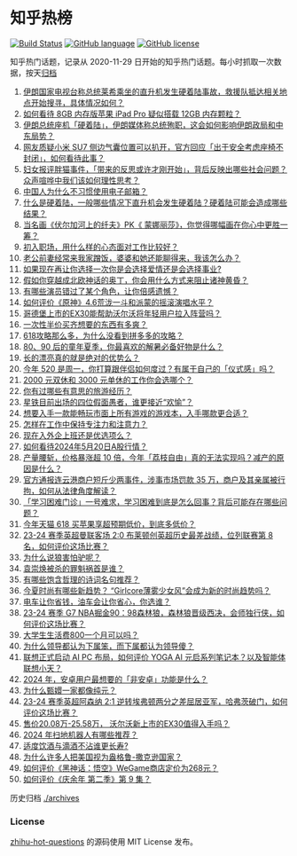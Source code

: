 # 知乎热榜
[![Build Status](https://github.com/ToWeLong/zhihu-hot-questions/workflows/CI/badge.svg)](https://github.com/ToWeLong/zhihu-hot-questions/actions)
[![GitHub language](https://img.shields.io/badge/language-golang-orange.svg)](https://golang.org/)
[![GitHub license](https://img.shields.io/github/license/ToWeLong/zhihu-hot-questions)](https://github.com/ToWeLong/zhihu-hot-questions/blob/main/LICENSE)

知乎热门话题，记录从 2020-11-29 日开始的知乎热门话题。每小时抓取一次数据，按天[归档](./archives)

<!-- BEGIN -->

1. [伊朗国家电视台称总统莱希乘坐的直升机发生硬着陆事故，救援队抵达相关地点开始搜寻，具体情况如何？](https://www.zhihu.com/question/656533897)
1. [如何看待 8GB 内存版苹果 iPad Pro 疑似搭载 12GB 内存颗粒？](https://www.zhihu.com/question/656532439)
1. [伊朗总统座机「硬着陆」，伊朗媒体称总统殉职，这会如何影响伊朗政局和中东局势？](https://www.zhihu.com/question/656573056)
1. [网友质疑小米 SU7 侧边气囊位置可以扒开，官方回应「出于安全考虑座椅不封闭」，如何看待此事？](https://www.zhihu.com/question/656284167)
1. [妇女报评胖猫事件，「带来的反思或许才刚开始」，背后反映出哪些社会问题？众声喧哗中我们该如何理性思考？](https://www.zhihu.com/question/656568040)
1. [中国人为什么不习惯使用电子邮箱？](https://www.zhihu.com/question/30626480)
1. [什么是硬着陆，一般哪些情况下直升机会发生硬着陆？硬着陆可能会造成哪些结果？](https://www.zhihu.com/question/656566591)
1. [当名画《伏尔加河上的纤夫》PK《 蒙娜丽莎》，你觉得哪幅画在你心中更胜一筹？](https://www.zhihu.com/question/656499226)
1. [初入职场，用什么样的心态面对工作比较好？](https://www.zhihu.com/question/656049405)
1. [老公前妻经常来我家蹭饭，婆婆和她还能聊得来，我该怎么办？](https://www.zhihu.com/question/656149260)
1. [如果现在再让你选择一次你是会选择爱情还是会选择事业?](https://www.zhihu.com/question/656206257)
1. [假如你穿越成北欧神话的奥丁，你会用什么方式来阻止诸神黄昏？](https://www.zhihu.com/question/656237324)
1. [有哪些演员错过了某个角色，让你倍感遗憾？](https://www.zhihu.com/question/41078046)
1. [如何评价《原神》4.6荒泷一斗和派蒙的摇滚演唱水平？](https://www.zhihu.com/question/655552751)
1. [哥德堡上市的EX30能帮助沃尔沃将年轻用户拉入阵营吗？](https://www.zhihu.com/question/656531480)
1. [一次性半价买齐想要的东西有多爽？](https://www.zhihu.com/question/656302353)
1. [618攻略那么多，为什么没看到拼多多的攻略？](https://www.zhihu.com/question/656570441)
1. [80、90 后的童年夏季，你最喜欢的解暑必备好物是什么？](https://www.zhihu.com/question/654575936)
1. [长的漂亮真的就是绝对的优势么？](https://www.zhihu.com/question/651244639)
1. [今年 520 是周一，你打算跟伴侣如何度过？有属于自己的「仪式感」吗？](https://www.zhihu.com/question/655377116)
1. [2000 元双休和 3000 元单休的工作你会选哪个？](https://www.zhihu.com/question/656295772)
1. [你有过哪些有意思的旅游经历？](https://www.zhihu.com/question/24612119)
1. [星铁目前出场的四位假面愚者，谁更接近“欢愉”？](https://www.zhihu.com/question/654369851)
1. [想要入手一款能畅玩市面上所有游戏的游戏本，入手哪款更合适？](https://www.zhihu.com/question/656524054)
1. [怎样在工作中保持专注力和注意力？](https://www.zhihu.com/question/655519778)
1. [现在入外企上班还是优选项么？](https://www.zhihu.com/question/655851202)
1. [如何看待2024年5月20日A股行情？](https://www.zhihu.com/question/656280779)
1. [产量腰斩，价格暴涨超 10 倍，今年「荔枝自由」真的无法实现吗？减产的原因是什么？](https://www.zhihu.com/question/656485042)
1. [官方通报连云港商户短斤少两事件，涉事市场罚款 35 万，商户及其亲属被行拘，如何从法律角度解读？](https://www.zhihu.com/question/656512636)
1. [「学习困难门诊」一号难求，学习困难到底是怎么回事？背后可能存在哪些问题？](https://www.zhihu.com/question/656517837)
1. [今年天猫 618 买苹果享超预期低价，到底多低价？](https://www.zhihu.com/question/656302465)
1. [23-24 赛季英超曼联客场 2:0 布莱顿创英超历史最差战绩，位列联赛第 8 名，如何评价这场比赛？](https://www.zhihu.com/question/656535471)
1. [为什么说狼害怕驴呢？](https://www.zhihu.com/question/629377257)
1. [袁崇焕被杀的罪魁祸首是谁？](https://www.zhihu.com/question/656233791)
1. [有哪些饱含哲理的诗词名句推荐？](https://www.zhihu.com/question/655274853)
1. [今夏时尚有哪些新趋势？ “Girlcore薄雾少女风”会成为新的时尚趋势吗？](https://www.zhihu.com/question/656542510)
1. [电车让你省钱，油车会让你省心，你选谁？](https://www.zhihu.com/question/655878817)
1. [23-24 赛季 G7 NBA掘金90：98森林狼，森林狼晋级西决，会师独行侠，如何评价这场比赛？](https://www.zhihu.com/question/656570463)
1. [大学生生活费800一个月可以吗？](https://www.zhihu.com/question/656239984)
1. [为什么领导都认为下属笨，而下属都认为领导傻？](https://www.zhihu.com/question/655664881)
1. [联想正式启动 AI PC 布局，如何评价 YOGA AI 元启系列笔记本？以及智能体联想小天？](https://www.zhihu.com/question/656303360)
1. [2024 年，安卓用户最想要的「非安卓」功能是什么？](https://www.zhihu.com/question/656312858)
1. [为什么甄嬛一家都像纯元？](https://www.zhihu.com/question/278235755)
1. [23-24 赛季英超阿森纳 2:1 逆转埃弗顿两分之差屈居亚军，哈弗茨破门，如何评价这场比赛？](https://www.zhihu.com/question/656535460)
1. [售价20.08万-25.58万， 沃尔沃新上市的EX30值得入手吗？](https://www.zhihu.com/question/656529366)
1. [2024 年扫地机器人有哪些推荐？](https://www.zhihu.com/question/639927051)
1. [适度饮酒与滴酒不沾谁更长寿?](https://www.zhihu.com/question/653430724)
1. [为什么许多人把美国视为盎格鲁-撒克逊国家？](https://www.zhihu.com/question/301999357)
1. [如何评价《黑神话：悟空》WeGame商店定价为268元？](https://www.zhihu.com/question/656527126)
1. [如何评价《庆余年 第二季》第 9 集？](https://www.zhihu.com/question/656536633)

<!-- END -->

历史归档 [./archives](./archives)


### License
[zhihu-hot-questions](https://github.com/towelong/zhihu-hot-questions) 的源码使用 MIT License 发布。
